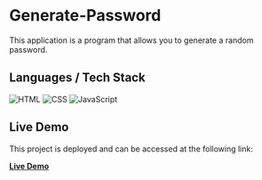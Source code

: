 # Generate-Password
This application is a program that allows you to generate a random password.

## Languages / Tech Stack

![HTML](https://img.shields.io/badge/HTML-5-orange?logo=html5)
![CSS](https://img.shields.io/badge/CSS-3-blue?logo=css3)
![JavaScript](https://img.shields.io/badge/JavaScript-ES6-yellow?logo=javascript)

## Live Demo

This project is deployed and can be accessed at the following link:

[**Live Demo**]([https://your-deployment-link.com](https://generate-pword.netlify.app))


